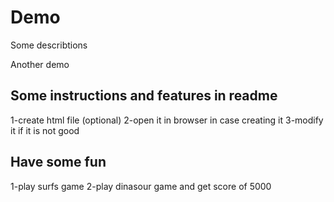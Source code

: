 # Demo 

Some describtions

Another demo

## Some instructions and features in readme

1-create html file (optional)
2-open it in browser in case creating it 
3-modify it if it is not good


## Have some fun 
1-play surfs game
2-play dinasour game and get score of 5000 
 
